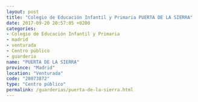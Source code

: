 ```yaml
---
layout: post
title: "Colegio de Educación Infantil y Primaria PUERTA DE LA SIERRA"
date: 2017-09-20 20:57:05 +0200
categories:
- Colegio de Educación Infantil y Primaria
- madrid
- venturada
- Centro público
- guarderia
name: "PUERTA DE LA SIERRA"
province: "Madrid"
location: "Venturada"
code: "28073872"
type: "Centro público"
permalink: /guarderias/puerta-de-la-sierra.html
---
```

